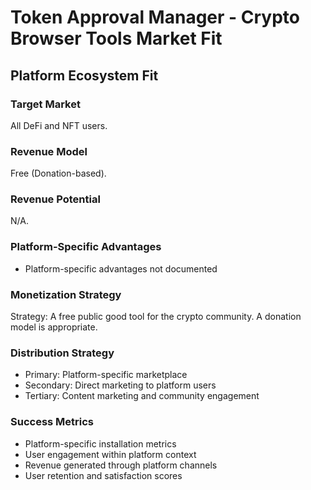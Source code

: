 # Token Approval Manager - Crypto Browser Tools Market Fit

## Platform Ecosystem Fit

### Target Market
All DeFi and NFT users.

### Revenue Model
Free (Donation-based).

### Revenue Potential
N/A.

### Platform-Specific Advantages
- Platform-specific advantages not documented

### Monetization Strategy
Strategy: A free public good tool for the crypto community. A donation model is appropriate.

### Distribution Strategy
- Primary: Platform-specific marketplace
- Secondary: Direct marketing to platform users
- Tertiary: Content marketing and community engagement

### Success Metrics
- Platform-specific installation metrics
- User engagement within platform context
- Revenue generated through platform channels
- User retention and satisfaction scores
